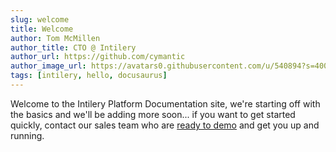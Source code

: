 ```yaml
---
slug: welcome
title: Welcome
author: Tom McMillen
author_title: CTO @ Intilery
author_url: https://github.com/cymantic
author_image_url: https://avatars0.githubusercontent.com/u/540894?s=400&v=4 
tags: [intilery, hello, docusaurus]
---
```


Welcome to the Intilery Platform Documentation site, we're starting off with the basics
and we'll be adding more soon... if you want to get started quickly, contact our sales
team who are [ready to demo](https://www.intilery.com/book-a-demo) 
and get you up and running.
